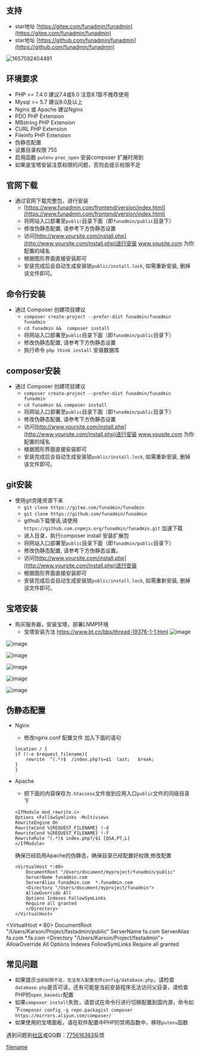 ## 支持 
   - star地址 [https://gitee.com/funadmin/funadmin](https://gitee.com/funadmin/funadmin) 
   - star地址 [https://github.com/funadmin/funadmin](https://github.com/funadmin/funadmin) 

![1657592404491](https://user-images.githubusercontent.com/65004113/178394603-1956dd0b-6632-4487-a455-00126dda4011.jpg)

## 环境要求
* PHP >= 7.4.0  建议7.4或8.0  注意8.1暂不推荐使用 
* Mysql >= 5.7  建议8.0及以上
* Nginx  或 Apache 建议Nginx
* PDO PHP Extension
* MBstring PHP Extension
* CURL PHP Extension
* Fileinfo PHP Extension
* 伪静态配置 
* 设置目录权限 755
* 启用函数 `putenv` `proc_open` 安装composer 扩展时用到 
* 如果是宝塔安装注意权限的问题，否则会提示权限不足
  

## 官网下载
  * 通过官网下载完整包，进行安装
    * [https://www.funadmin.com/frontend/version/index.html](https://www.funadmin.com/frontend/version/index.html)
    *  将网站入口部署至`public`目录下面（即`funadmin/public`目录下）
    *  修改伪静态配置, 请参考下方伪静态设置
	*  访问[http://www.yoursite.com/install.php](http://www.yoursite.com/install.php)进行安装 www.yousite.com 为你配置的域名
	*  根据图形界面直接安装即可
	*  安装完成后会自动生成安装锁`public/install.lock`, 如需重新安装, 删掉该文件即可。



## 命令行安装
  * 通过 Composer 创建项目建议
	* ```composer create-project --prefer-dist funadmin/funadmin funadmin```
	* ``` cd funadmin &&  composer install  ```
	*  将网站入口部署至`public`目录下面（即`funadmin/public`目录下）
	*  修改伪静态配置, 请参考下方伪静态设置
	* 执行命令  ```php think install``` 安装数据库 



## composer安装
* 通过 Composer 创建项目建议
	* ```composer create-project --prefer-dist funadmin/funadmin funadmin```
	* ```cd funadmin && composer install  ```
	*  将网站入口部署至`public`目录下面（即`funadmin/public`目录下）
	*  修改伪静态配置, 请参考下方伪静态设置
	*  访问[http://www.yoursite.com/install.php](http://www.yoursite.com/install.php)进行安装 www.yousite.com 为你配置的域名
	*  根据图形界面直接安装即可
	*  安装完成后会自动生成安装锁`public/install.lock`, 如需重新安装, 删掉该文件即可。

## git安装
*   使用git克隆资源下来
    *  `git clone https://gitee.com/funadmin/funadmin`
    *  `git clone https://github.com/funadmin/funadmin`
    *  github下载慢话,请使用 `https://github.com.cnpmjs.org/funadmin/funadmin.git` 加速下载
    *  进入目录，执行composer install 安装扩展包
    *  将网站入口部署至`public`目录下面（即`funadmin/public`目录下）
    *  修改伪静态配置, 请参考下方伪静态设置。
    *  访问[http://www.yoursite.com/install.php](http://www.yoursite.com/install.php)进行安装
    *  根据图形界面直接安装即可
    *  安装完成后会自动生成安装锁`public/install.lock`, 如需重新安装, 删掉该文件即可。



## 宝塔安装
*   购买服务器，安装宝塔，部署LNMP环境
	*   宝塔安装方法 https://www.bt.cn/bbs/thread-19376-1-1.html
![image](https://user-images.githubusercontent.com/65004113/148901865-a1b206db-e812-474b-807d-cd9ea85fea3a.png)

![image](https://user-images.githubusercontent.com/65004113/148900062-cd7e95d0-26c4-44a4-ba8e-33820a9642e5.png)

![image](https://user-images.githubusercontent.com/65004113/148901084-a6d5db64-2c37-4dd7-9d08-72253182cdb1.png)

![image](https://user-images.githubusercontent.com/65004113/148901160-92070765-b745-475a-b03e-b5de82526fc0.png)

![image](https://user-images.githubusercontent.com/65004113/148901171-4f19eced-f8c2-4a95-98a5-80c771800721.png)

![image](https://user-images.githubusercontent.com/65004113/148901407-4dea4d07-7394-4cc7-9131-f75ed238445a.png)
	



## 伪静态配置
* Nginx
    * 修改nginx.conf 配置文件 加入下面的语句
    ~~~
  location / {
	if (!-e $request_filename){
		rewrite  ^(.*)$  /index.php?s=$1  last;   break;
	}
    }
    ~~~

* Apache
    * 把下面的内容保存为`.htaccess`文件放到应用入口`public`文件的同级目录下
    ~~~
    <IfModule mod_rewrite.c>
    Options +FollowSymlinks -Multiviews
    RewriteEngine On
    RewriteCond %{REQUEST_FILENAME} !-d
    RewriteCond %{REQUEST_FILENAME} !-f
    RewriteRule ^(.*)$ index.php?/$1 [QSA,PT,L]
    </IfModule>
    ~~~
    
    确保已经启用Apache的伪静态，确保目录已经配置好权限,修改配置

    ```
    <VirtualHost *:80>
	    DocumentRoot "/Users/document/myproject/funadmin/public"
	    ServerName funadmin.com 
	    ServerAlias funadmin.com  *.funadmin.com
	    <Directory "/Users/document/myproject/funadmin">
		AllowOverride All
		Options Indexes FollowSymLinks
		Require all granted
	    </Directory>
    </VirtualHost>
	```
    
<VirtualHost *:80>
    DocumentRoot "/Users/Karson/Project/fastadmin/public"
    ServerName fa.com 
    ServerAlias fa.com *.fa.com
    <Directory "/Users/Karson/Project/fastadmin">
        AllowOverride All
        Options Indexes FollowSymLinks
        Require all granted
    </Directory>
</VirtualHost>

## 常见问题
*  如果提示`当前权限不足，无法写入配置文件config/database.php`，请检查`database.php`是否可读，还有可能是当前安装程序无法访问父目录，请检查PHP的`open_basedir`配置
*  如果`composer install`失败，请尝试在命令行进行切换配置到国内源，命令如下`composer config -g repo.packagist composer https://mirrors.aliyun.com/composer/`
*  如果使用的宝塔面板，请在软件配置中PHP的禁用函数中，移除`putenv`函数

遇到问题到[社区](https://bbs.funadmin.com/)或QQ群：[775616363](https://jq.qq.com/?_wv=1027&k=RAvbwgRY)反馈

[filename](powered.md ':include')
